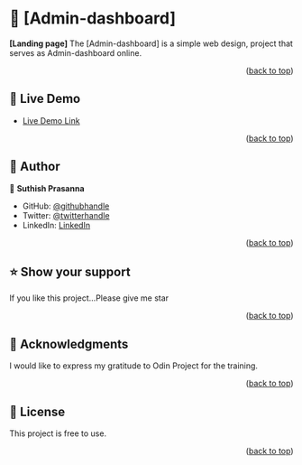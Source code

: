 <a name="readme-top"></a>

# 📖 [Admin-dashboard] <a name="about-project"></a>

**[Landing page]** The [Admin-dashboard] is a simple web design, project that serves as Admin-dashboard online.

<p align="right">(<a href="#readme-top">back to top</a>)</p>

<!-- LIVE DEMO -->

## 🚀 Live Demo <a name="live-demo"></a>

- [Live Demo Link](https://suthish777.github.io/Admin-dashboard/)

<p align="right">(<a href="#readme-top">back to top</a>)</p>

<!-- AUTHORS -->

## 👥 Author <a name="author"></a>



👤 **Suthish Prasanna**

- GitHub: [@githubhandle](https://github.com/suthish777)
- Twitter: [@twitterhandle](https://twitter.com/SuthishPrasanna)
- LinkedIn: [LinkedIn](https://linkedin.com/in/suthish-prasanna-5b6b2417b)


<p align="right">(<a href="#readme-top">back to top</a>)</p>

<!-- SUPPORT -->

## ⭐️ Show your support <a name="support"></a>


If you like this project...Please give me star

<p align="right">(<a href="#readme-top">back to top</a>)</p>

<!-- ACKNOWLEDGEMENTS -->

## 🙏 Acknowledgments <a name="acknowledgements"></a>


I would like to express my gratitude to Odin Project for the training.
<p align="right">(<a href="#readme-top">back to top</a>)</p>

<!-- LICENSE -->

## 📝 License <a name="license"></a>

This project is free to use.

<p align="right">(<a href="#readme-top">back to top</a>)</p>